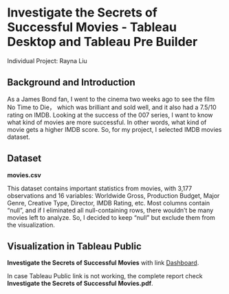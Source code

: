 # Investigate the Secrets of Successful Movies - Tableau Desktop and Tableau Pre Builder
Individual Project: Rayna Liu

## Background and Introduction
As a James Bond fan, I went to the cinema two weeks ago to see the film No Time to Die， which was brilliant and sold well, and it also had a 7.5/10 rating on IMDB. Looking at the success of the 007 series, I want to know what kind of movies are more successful. In other words, what kind of movie gets a higher IMDB score. So, for my project, I selected IMDB movies dataset.

## Dataset
**movies.csv**

This dataset contains important statistics from movies, with 3,177 observations and 16 variables: Worldwide Gross, Production Budget, Major Genre, Creative Type, Director, IMDB Rating, etc. Most columns contain “null”, and if I eliminated all null-containing rows, there wouldn’t be many movies left to analyze. So, I decided to keep “null” but exclude them from the visualization.

## Visualization in Tableau Public
**Investigate the Secrets of Successful Movies** with link [Dashboard](https://public.tableau.com/app/profile/weirui.liu/viz/InvestigatetheSecretsofSuccessfulMovies/Top10MovieswithHighestIMDBRatingDashboard).

In case Tableau Public link is not working, the complete report check **Investigate the Secrets of Successful Movies.pdf**.
